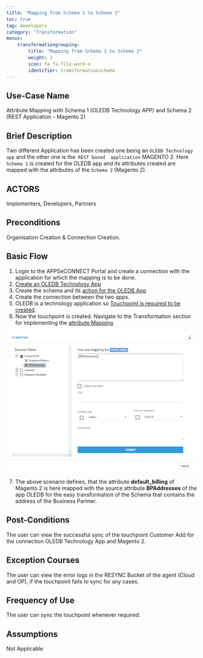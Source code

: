 ```yaml
---
title: "Mapping from Schema 1 to Schema 2"
toc: true
tag: developers
category: "Transformation"
menus: 
    transformationgrouping:
        title: "Mapping from Schema 1 to Schema 2"
        weight: 3
        icon: fa fa-file-word-o
        identifier: tramsformationschema
---
```


## Use-Case Name

Attribute Mapping with Schema 1 (OLEDB Technology APP) and Schema 2 (REST Application - Magento 2)

## Brief Description

Two different Application has been created one being an `OLEDB Technology app` and the other one is the` REST based 
application` MAGENTO 2. Here `Schema 1` is created for the OLEDB app and its attributes created are mapped with 
the attributes of the `Schema 2` (Magento 2).

## ACTORS

Implementers, Developers, Partners

## Preconditions

Organisation Creation & Connection Creation.

## Basic Flow

1.	Login to the APPSeCONNECT Portal and create a connection with the application for which the mapping is to be done.
2.	[Create an OLEDB Technology App](/getting-started/#b-technology-app-creation) 
3.	Create the schema and its [action for the OLEDB App](/connectors/OLEDB-using-filters/)
4.	Create the connection between the two apps.
5.	OLEDB is a technology application so [Touchpoint is required to be created]().
6.	Now the touchpoint is created. Navigate to the Transformation section for implementing the [attribute Mapping](/transformation/understanding-attribute-mapping/).

![schema1-schema2mapping](/staticfiles/Transformation/media/schema1-schema2mapping.png)

7.	The above scenario defines, that the attribute **default_billing** of Magento 2 is here mapped with the source attribute **BPAddresses** of the app OLEDB for the easy transformation
    of the Schema that contains the address of the Business Partner.

## Post-Conditions
The user can view the successful sync of the touchpoint Customer Add for the connection OLEDB Technology App and Magento 2.

## Exception Courses
The user can view the error logs in the RESYNC Bucket of the agent (Cloud and OP), if the touchpoint fails to sync for any cases.

## Frequency of Use
The user can sync the touchpoint whenever required.

## Assumptions
Not Applicable


